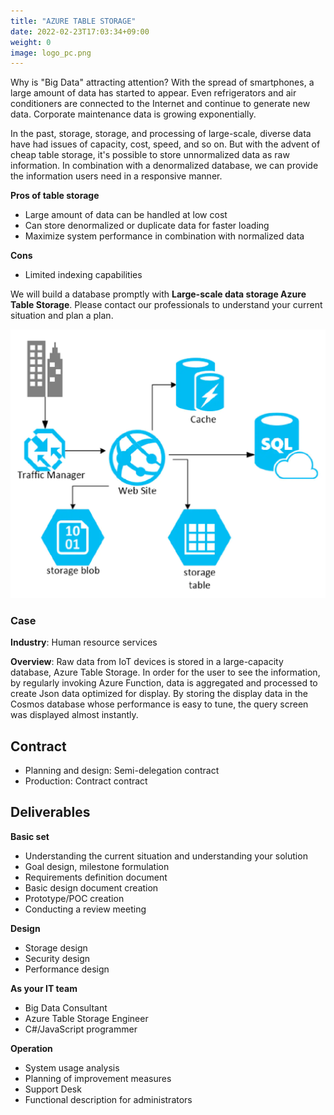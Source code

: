 ```yaml
---
title: "AZURE TABLE STORAGE"
date: 2022-02-23T17:03:34+09:00
weight: 0
image: logo_pc.png
---
```


Why is "Big Data" attracting attention? With the spread of smartphones, a large amount of data has started to appear. Even refrigerators and air conditioners are connected to the Internet and continue to generate new data. Corporate maintenance data is growing exponentially.

In the past, storage, storage, and processing of large-scale, diverse data have had issues of capacity, cost, speed, and so on. But with the advent of cheap table storage, it's possible to store unnormalized data as raw information. In combination with a denormalized database, we can provide the information users need in a responsive manner.

**Pros of table storage**

- Large amount of data can be handled at low cost
- Can store denormalized or duplicate data for faster loading
- Maximize system performance in combination with normalized data

**Cons**

- Limited indexing capabilities

We will build a database promptly with **Large-scale data storage Azure Table Storage**. Please contact our professionals to understand your current situation and plan a plan.

![ Image is not Available !](table-storage.webp)

### Case

**Industry**: Human resource services

**Overview**: Raw data from IoT devices is stored in a large-capacity database, Azure Table Storage. In order for the user to see the information, by regularly invoking Azure Function, data is aggregated and processed to create Json data optimized for display. By storing the display data in the Cosmos database whose performance is easy to tune, the query screen was displayed almost instantly.

## Contract

- Planning and design: Semi-delegation contract
- Production: Contract contract

## Deliverables

**Basic set**

- Understanding the current situation and understanding your solution
- Goal design, milestone formulation
- Requirements definition document
- Basic design document creation
- Prototype/POC creation
- Conducting a review meeting



**Design**

- Storage design
- Security design
- Performance design

**As your IT team**

- Big Data Consultant
- Azure Table Storage Engineer
- C#/JavaScript programmer

**Operation**

- System usage analysis
- Planning of improvement measures
- Support Desk
- Functional description for administrators
